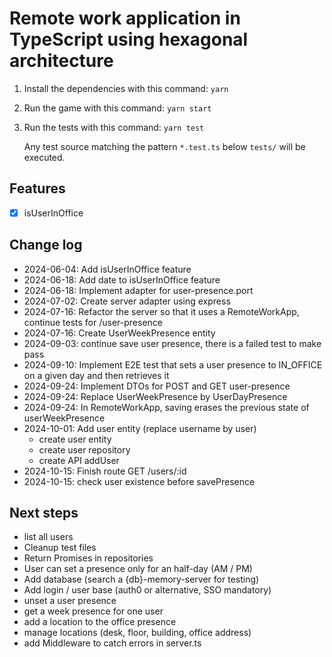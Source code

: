 # Remote work application in TypeScript using hexagonal architecture

1. Install the dependencies with this command: `yarn`
2. Run the game with this command: `yarn start`
3. Run the tests with this command: `yarn test`

   Any test source matching the pattern `*.test.ts` below `tests/` will be executed.

## Features

- [x] isUserInOffice

## Change log

- 2024-06-04: Add isUserInOffice feature
- 2024-06-18: Add date to isUserInOffice feature
- 2024-06-18: Implement adapter for user-presence.port
- 2024-07-02: Create server adapter using express
- 2024-07-16: Refactor the server so that it uses a RemoteWorkApp, continue tests for /user-presence
- 2024-07-16: Create UserWeekPresence entity
- 2024-09-03: continue save user presence, there is a failed test to make pass
- 2024-09-10: Implement E2E test that sets a user presence to IN_OFFICE on a given day and then retrieves it
- 2024-09-24: Implement DTOs for POST and GET user-presence
- 2024-09-24: Replace UserWeekPresence by UserDayPresence
- 2024-09-24: In RemoteWorkApp, saving erases the previous state of userWeekPresence
- 2024-10-01: Add user entity (replace username by user)
  - create user entity
  - create user repository
  - create API addUser
- 2024-10-15: Finish route GET /users/:id
- 2024-10-15: check user existence before savePresence

## Next steps

- list all users
- Cleanup test files
- Return Promises in repositories
- User can set a presence only for an half-day (AM / PM)
- Add database (search a {db}-memory-server for testing)
- Add login / user base (auth0 or alternative, SSO mandatory)
- unset a user presence
- get a week presence for one user
- add a location to the office presence
- manage locations (desk, floor, building, office address)
- add Middleware to catch errors in server.ts
